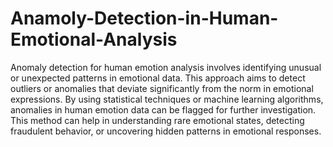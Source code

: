 # Anamoly-Detection-in-Human-Emotional-Analysis
Anomaly detection for human emotion analysis involves identifying unusual or unexpected patterns in emotional data. This approach aims to detect outliers or anomalies that deviate significantly from the norm in emotional expressions. By using statistical techniques or machine learning algorithms, anomalies in human emotion data can be flagged for further investigation. This method can help in understanding rare emotional states, detecting fraudulent behavior, or uncovering hidden patterns in emotional responses.
